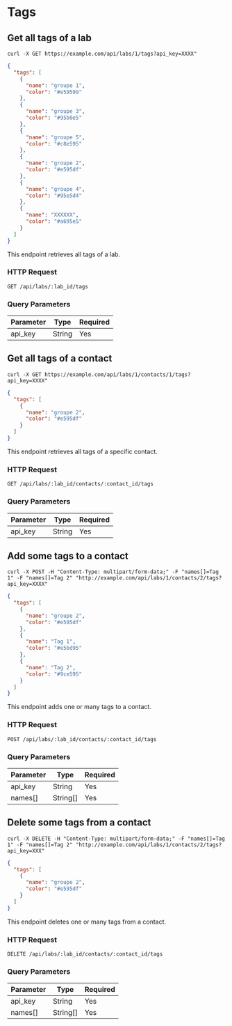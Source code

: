# Tags

## Get all tags of a lab

```shell
curl -X GET https://example.com/api/labs/1/tags?api_key=XXXX"
```

```json
{
  "tags": [
    {
      "name": "groupe 1",
      "color": "#e59599"
    },
    {
      "name": "groupe 3",
      "color": "#95b0e5"
    },
    {
      "name": "groupe 5",
      "color": "#c8e595"
    },
    {
      "name": "groupe 2",
      "color": "#e595df"
    },
    {
      "name": "groupe 4",
      "color": "#95e5d4"
    },
    {
      "name": "XXXXXX",
      "color": "#a695e5"
    }
  ]
}
```

This endpoint retrieves all tags of a lab.

### HTTP Request

`GET /api/labs/:lab_id/tags`

### Query Parameters

Parameter  | Type    | Required
---------  | ----    | --------
api_key    | String  | Yes

## Get all tags of a contact

```shell
curl -X GET https://example.com/api/labs/1/contacts/1/tags?api_key=XXXX"
```

```json
{
  "tags": [
    {
      "name": "groupe 2",
      "color": "#e595df"
    }
  ]
}
```

This endpoint retrieves all tags of a specific contact.

### HTTP Request

`GET /api/labs/:lab_id/contacts/:contact_id/tags`

### Query Parameters

Parameter  | Type    | Required
---------  | ----    | --------
api_key    | String  | Yes

## Add some tags to a contact

```shell
curl -X POST -H "Content-Type: multipart/form-data;" -F "names[]=Tag 1" -F "names[]=Tag 2" "http://example.com/api/labs/1/contacts/2/tags?api_key=XXXX"
```

```json
{
  "tags": [
    {
      "name": "groupe 2",
      "color": "#e595df"
    },
    {
      "name": "Tag 1",
      "color": "#e5bd95"
    },
    {
      "name": "Tag 2",
      "color": "#9ce595"
    }
  ]
}
```

This endpoint adds one or many tags to a contact.

### HTTP Request

`POST /api/labs/:lab_id/contacts/:contact_id/tags`

### Query Parameters

Parameter  | Type     | Required
---------  | ----     | --------
api_key    | String   | Yes
names[]    | String[] | Yes

## Delete some tags from a contact

```shell
curl -X DELETE -H "Content-Type: multipart/form-data;" -F "names[]=Tag 1" -F "names[]=Tag 2" "http://example.com/api/labs/1/contacts/2/tags?api_key=XXX"
```

```json
{
  "tags": [
    {
      "name": "groupe 2",
      "color": "#e595df"
    }
  ]
}
```

This endpoint deletes one or many tags from a contact.

### HTTP Request

`DELETE /api/labs/:lab_id/contacts/:contact_id/tags`

### Query Parameters

Parameter  | Type     | Required
---------  | ----     | --------
api_key    | String   | Yes
names[]    | String[] | Yes
